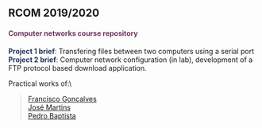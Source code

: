 ## RCOM 2019/2020
#### <span style="color:#70355d"> Computer networks course repository </span>

<span style="color:#23355d">**Project 1 brief**: </span>
Transfering files between two computers using a serial port\
<span style="color:#23355d">**Project 2 brief**: </span>
Computer network configuration (in lab), development of a FTP protocol based download application.  


Practical works of:\
> [Francisco Gonçalves](github.com/kiko-g)\
> [José Martins](github.com/zepedr0)\
> [Pedro Baptista](github.com/PedroBaptista3622)
